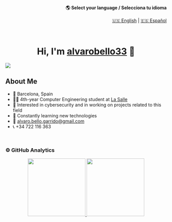<div align="right">
  
**🌎 Select your language / Selecciona tu idioma**  
<br>
[🇺🇸 English](README.en.md) | [🇪🇸 Español](https://github.com/alvarobello33)
</div>
<br>

<div align="center">
<h1 align="center">Hi, I'm <a href="https://github.com/alvarobello33">alvarobello33</a> 👋</h1>
</div>
<img src="https://i.imgur.com/vFiXUwc.png">
<br>

## About Me
- 📍 Barcelona, Spain
- 🧑‍🎓 4th-year Computer Engineering student at [La Salle](https://www.salleurl.edu/es)
- 🔎 Interested in cybersecurity and in working on projects related to this field
- 🌱 Constantly learning new technologies
- 📧 alvaro.bello.garrido@gmail.com
- 📞 +34 722 116 363
<br>

### ⚙️ GitHub Analytics

<p align="center">
<a href="https://github.com/alvarobello33">
  <img height="180em" src="https://github-readme-stats-eight-theta.vercel.app/api?username=alvarobello33&show_icons=true&theme=algolia&include_all_commits=true&count_private=true"/>
  <img height="180em" src="https://github-readme-stats-eight-theta.vercel.app/api/top-langs/?username=alvarobello33&layout=compact&langs_count=8&theme=algolia"/>
</a>
</p>

